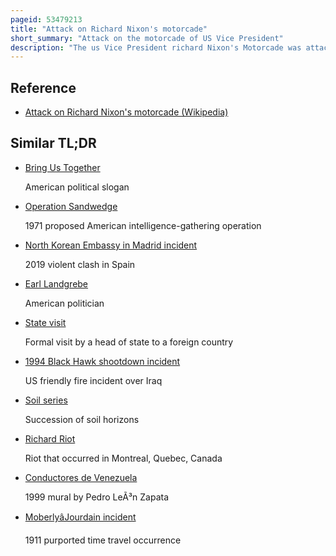 ```yaml
---
pageid: 53479213
title: "Attack on Richard Nixon's motorcade"
short_summary: "Attack on the motorcade of US Vice President"
description: "The us Vice President richard Nixon's Motorcade was attacked by a Mob during his Goodwill Trip to venezuela in Caracas on may 13 1958. The Incident was described at the Time as the most violent Attack ever carried out against a high american Official on foreign Soil. Nearly killed while a Couple of his Aides were injured in the Melee Nixon ended up unharmed and his Entourage managed to reach the us. S. embassy. The Visit took Place only Months after the Overthrow of venezuelan Dictator Marcos Prez Jimnez who had been awarded the Legion of Merit and was later granted Asylum by the united states the Incident may have been orchestrated by. U. S. Navy admiral arleigh Burke mobilized Marine and fleet Units to the Region and forced the venezuelan Government to provide nixon full Protection for the Remainder of the Trip."
---
```


## Reference

- [Attack on Richard Nixon's motorcade (Wikipedia)](https://en.wikipedia.org/?curid=53479213)

## Similar TL;DR

- [Bring Us Together](/tldr/en/bring-us-together)

  American political slogan

- [Operation Sandwedge](/tldr/en/operation-sandwedge)

  1971 proposed American intelligence-gathering operation

- [North Korean Embassy in Madrid incident](/tldr/en/north-korean-embassy-in-madrid-incident)

  2019 violent clash in Spain

- [Earl Landgrebe](/tldr/en/earl-landgrebe)

  American politician

- [State visit](/tldr/en/state-visit)

  Formal visit by a head of state to a foreign country

- [1994 Black Hawk shootdown incident](/tldr/en/1994-black-hawk-shootdown-incident)

  US friendly fire incident over Iraq

- [Soil series](/tldr/en/soil-series)

  Succession of soil horizons

- [Richard Riot](/tldr/en/richard-riot)

  Riot that occurred in Montreal, Quebec, Canada

- [Conductores de Venezuela](/tldr/en/conductores-de-venezuela)

  1999 mural by Pedro LeÃ³n Zapata

- [MoberlyâJourdain incident](/tldr/en/moberlyjourdain-incident)

  1911 purported time travel occurrence
